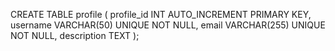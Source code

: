 CREATE TABLE profile (
profile_id INT AUTO_INCREMENT PRIMARY KEY,
username VARCHAR(50) UNIQUE NOT NULL,
email VARCHAR(255) UNIQUE NOT NULL,
description TEXT
);
